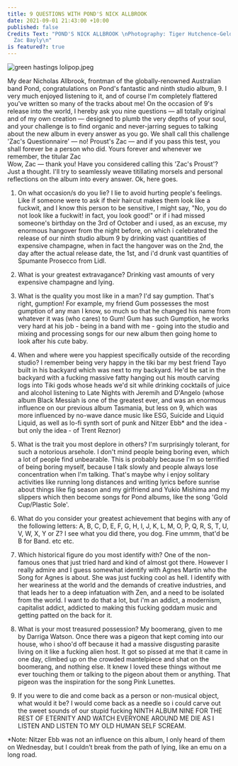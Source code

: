 ```yaml
---
title: 9 QUESTIONS WITH POND'S NICK ALLBROOK
date: 2021-09-01 21:43:00 +10:00
published: false
Credits Text: "POND'S NICK ALLBROOK \nPhotography: Tiger Hutchence-Geldof\nInterview:
  Zac Bayly\n"
is featured?: true
---
```


![green hastings lolipop.jpeg](/uploads/green%20hastings%20lolipop.jpeg)

My dear Nicholas Allbrook, frontman of the globally-renowned Australian band Pond, congratulations on Pond's fantastic and ninth studio album, 9. I very much enjoyed listening to it, and of course I'm completely flattered you've written so many of the tracks about me! On the occasion of 9's release into the world, I hereby ask you nine questions — all totally original and of my own creation — designed to plumb the very depths of your soul, and your challenge is to find organic and never-jarring segues to talking about the new album in every answer as you go. We shall call this challenge 'Zac's Questionnaire' — no! Proust's Zac — and if you pass this test, you shall forever be a person who did. Yours forever and whenever we remember, the titular Zac  
 Wow, Zac — thank you! Have you considered calling this 'Zac's Proust'? Just a thought. I'll try to seamlessly weave titillating morsels and personal reflections on the album into every answer. Ok, here goes.

1. On what occasion/s do you lie?
I lie to avoid hurting people's feelings. Like if someone were to ask if their haircut makes them look like a fuckwit, and I know this person to be sensitive, I might say, "No, you do not look like a fuckwit! in fact, you look good!" or if i had missed someone's birthday on the 3rd of October and i used, as an excuse, my enormous hangover from the night before, on which i celebrated the release of our ninth studio album 9 by drinking vast quantities of expensive champagne, when in fact the hangover was on the 2nd, the day after the actual release date, the 1st, and i'd drunk vast quantities of Spumante Prosecco from Lidl. 

2. What is your greatest extravagance?
Drinking vast amounts of very expensive champagne and lying.

3. What is the quality you most like in a man?
I'd say gumption. That's right, gumption! For example, my friend Gum possesses the most gumption of any man I know, so much so that he changed his name from whatever it was (who cares) to Gum! Gum has such Gumption, he works very hard at his job - being in a band with me - going into the studio and mixing and processing songs for our new album then going home to look after his cute baby. 

4. When and where were you happiest specifically outside of the recording studio?
I remember being very happy in the tiki bar my best friend Tayo built in his backyard which was next to my backyard. He'd be sat in the backyard with a fucking massive fatty hanging out his mouth carving logs into Tiki gods whose heads we'd sit while drinking cocktails of juice and alcohol listening to Late Nights with Jeremih and D'Angelo (whose album Black Messiah is one of the greatest ever, and was an enormous influence on our previous album Tasmania, but less on 9, which was more influenced by no-wave dance music like ESG, Suicide and Liquid Liquid, as well as lo-fi synth sort of punk and Nitzer Ebb* and the idea - but only the idea - of Trent Reznor)

5. What is the trait you most deplore in others?
I'm surprisingly tolerant, for such a notorious arsehole. I don't mind people being boring even, which a lot of people find unbearable. This is probably because I'm so terrified of being boring myself, because I talk slowly and people always lose concentration when I'm talking. That's maybe why i enjoy solitary activities like running long distances and writing lyrics before sunrise about things like fig season and my girlfriend and Yukio Mishima and my slippers which then become songs for Pond albums, like the song 'Gold Cup/Plastic Sole'. 

6. What do you consider your greatest achievement that begins with any of the following letters: A, B, C, D, E, F, G, H, I, J, K, L, M, O, P, Q, R, S, T, U, V, W, X, Y or Z?
I see what you did there, you dog. Fine ummm, that'd be B for Band. etc etc.

7. Which historical figure do you most identify with?
One of the non-famous ones that just tried hard and kind of almost got there. However I really admire and I guess somewhat identify with Agnes Martin who the Song for Agnes is about. She was just fucking cool as hell. I identify with her weariness at the world and the demands of creative industries, and that leads her to a deep infatuation with Zen, and a need to be isolated from the world. I want to do that a lot, but i'm an addict, a modernism, capitalist addict, addicted to making this fucking goddam music and getting patted on the back for it.

8. What is your most treasured possession?
My boomerang, given to me by Darriga Watson. Once there was a pigeon that kept coming into our house, who i shoo'd off because it had a massive disgusting parasite living on it like a fucking alien host. It got so pissed at me that it came in one day, climbed up on the crowded mantelpiece and shat on the boomerang, and nothing else. It knew I loved these things without me ever touching them or talking to the pigeon about them or anything. That pigeon was the inspiration for the song Pink Lunettes. 

9. If you were to die and come back as a person or non-musical object, what would it be?
I would come back as a needle so i could carve out the sweet sounds of our stupid fucking NINTH ALBUM NINE FOR THE REST OF ETERNITY AND WATCH EVERYONE AROUND ME DIE AS I LISTEN AND LISTEN TO MY OLD HUMAN SELF SCREAM.

*Note: Nitzer Ebb was not an influence on this album, I only heard of them on Wednesday, but I couldn’t break from the path of lying, like an emu on a long road.

